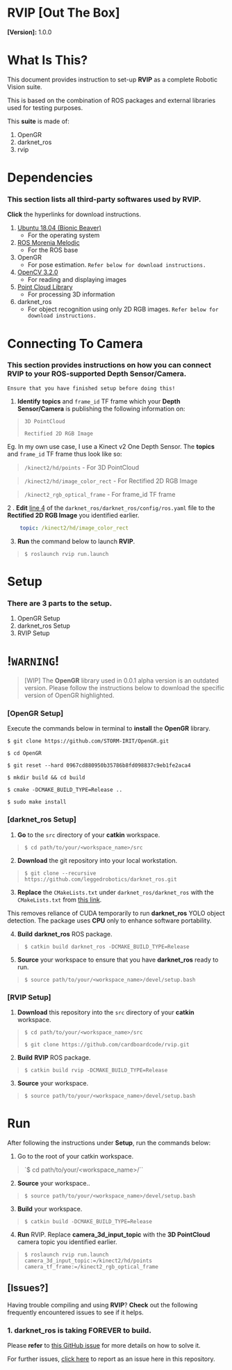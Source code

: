 # **RVIP** [Out The Box]
**[Version]:** 1.0.0

# **What Is This?**
This document provides instruction to set-up **RVIP** as a complete Robotic Vision suite.

This is based on the combination of ROS packages and external libraries used for testing purposes.

This **suite** is made of:
1. OpenGR
2. darknet_ros
3. rvip

# **Dependencies**
### This section lists all third-party softwares used by **RVIP**.

**Click** the hyperlinks for download instructions.

1. [Ubuntu 18.04 (Bionic Beaver)](https://ubuntu.com/download/desktop)
    - For the operating system
2. [ROS Morenia Melodic](http://wiki.ros.org/melodic/Installation/Ubuntu)
    - For the ROS base
3. OpenGR
    - For pose estimation. `Refer below for download instructions.`
4. [OpenCV 3.2.0](http://www.codebind.com/linux-tutorials/install-opencv-3-2-ubuntu-18-04-lts-linux/)
    - For reading and displaying images
5. [Point Cloud Library](https://askubuntu.com/questions/1134856/how-to-install-pcl-on-ubuntu-18-04)
    - For processing 3D information
6. darknet_ros
    - For object recognition using only 2D RGB images. `Refer below for download instructions.`

# **Connecting To Camera**
### This section provides instructions on how you can connect **RVIP** to your ROS-supported **Depth Sensor/Camera**.  
`Ensure that you have finished setup before doing this!`

1. **Identify** **topics** and `frame_id` TF frame which your **Depth Sensor/Camera** is publishing the following information on:

> `3D PointCloud`
>
> `Rectified 2D RGB Image`

Eg. In my own use case, I use a Kinect v2 One Depth Sensor. The **topics** and `frame_id` TF frame thus look like so:
> `/kinect2/hd/points` - For 3D PointCloud

> `/kinect2/hd/image_color_rect` - For Rectified 2D RGB Image

> `/kinect2_rgb_optical_frame` - For frame_id TF frame

2 . **Edit** [line 4]() of the `darknet_ros/darknet_ros/config/ros.yaml` file to the **Rectified 2D RGB Image** you identified earlier.
```yaml
    topic: /kinect2/hd/image_color_rect
```

3. **Run** the command below to launch **RVIP**.
> `$ roslaunch rvip run.launch`

# **Setup**

### There are **3** parts to the setup.
1. OpenGR Setup
2. darknet_ros Setup
3. RVIP Setup

# !**`WARNING`**!
> [WIP] The **OpenGR** library used in 0.0.1 alpha version is an outdated version. Please follow the instructions below to download the specific version of OpenGR highlighted.

### **[OpenGR Setup]**

Execute the commands below in terminal to **install** the **OpenGR** library.

 `$ git clone https://github.com/STORM-IRIT/OpenGR.git`

 `$ cd OpenGR`

 `$ git reset --hard 0967cd880950b35786b8fd098837c9eb1fe2aca4`

 `$ mkdir build && cd build`

 `$ cmake -DCMAKE_BUILD_TYPE=Release ..`

 `$ sudo make install`

### **[darknet_ros Setup]**

1. **Go** to the `src` directory of your **catkin** workspace.
> `$ cd path/to/your/<workspace_name>/src`

2. **Download** the git repository into your local workstation.
> `$ git clone --recursive https://github.com/leggedrobotics/darknet_ros.git`

3. **Replace** the `CMakeLists.txt` under `darknet_ros/darknet_ros` with the  
`CMakeLists.txt` from [this link](https://github.com/benjaminabruzzo/darknet_ros/blob/master/darknet_ros/CMakeLists.txt).

This removes reliance of CUDA temporarily to run **darknet_ros** YOLO object detection. The package uses **CPU** only to enhance software portability.

4. **Build** **darknet_ros** ROS package.
> `$ catkin build darknet_ros -DCMAKE_BUILD_TYPE=Release`

5. **Source** your workspace to ensure that you have **darknet_ros** ready to run.
> `$ source path/to/your/<workspace_name>/devel/setup.bash`

### **[RVIP Setup]**

1. **Download** this repository into the `src` directory of your **catkin** workspace.
> `$ cd path/to/your/<workspace_name>/src`
>
> `$ git clone https://github.com/cardboardcode/rvip.git`

2. **Build** **RVIP** ROS package.
> `$ catkin build rvip -DCMAKE_BUILD_TYPE=Release`

3. **Source** your workspace.
> `$ source path/to/your/<workspace_name>/devel/setup.bash`

# **Run**
After following the instructions under **Setup**, run the commands below:

1. Go to the root of your catkin workspace.
> `$ cd path/to/your/\<workspace_name>/``

2. **Source** your workspace..
> `$ source path/to/your/<workspace_name>/devel/setup.bash`

3. **Build** your workspace.
> `$ catkin build -DCMAKE_BUILD_TYPE=Release`

4. **Run** RVIP. Replace **camera_3d_input_topic** with the **3D PointCloud** camera topic you identified earlier.
> `$ roslaunch rvip run.launch camera_3d_input_topic:=/kinect2/hd/points camera_tf_frame:=/kinect2_rgb_optical_frame`


## **[Issues?]**
Having trouble compiling and using **RVIP**? **Check** out the following frequently encountered issues to see if it helps.

### 1. **darknet_ros** is taking **FOREVER** to build.
Please **refer** to [this GitHub issue](https://github.com/leggedrobotics/darknet_ros/issues/129#issuecomment-533609094) for more details on how to solve it.

For further issues, [click here](https://github.com/cardboardcode/rvip/issues) to report as an issue here in this repository.
